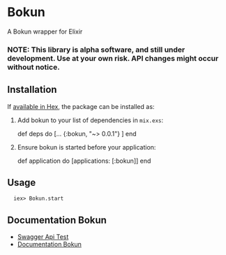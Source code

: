 # Bokun

  A Bokun wrapper for Elixir

### NOTE: This library is alpha software, and still under development. Use at your own risk. API changes might occur without notice.

## Installation

If [available in Hex](https://hex.pm/docs/publish), the package can be installed as:

  1. Add bokun to your list of dependencies in `mix.exs`:

        def deps do
          [...
            {:bokun, "~> 0.0.1"}
          ]
        end

  2. Ensure bokun is started before your application:

        def application do
          [applications: [:bokun]]
        end

## Usage
```
  iex> Bokun.start
```
## Documentation Bokun
  * [Swagger Api Test](https://bokun.github.io/api-docs)
  * [Documentation Bokun](https://docs.google.com/document/d/1tkLLqeAvVtRrDpsM1uJZJvhHg3EfsMw1z_SN8Lbe2Rs/pub)
